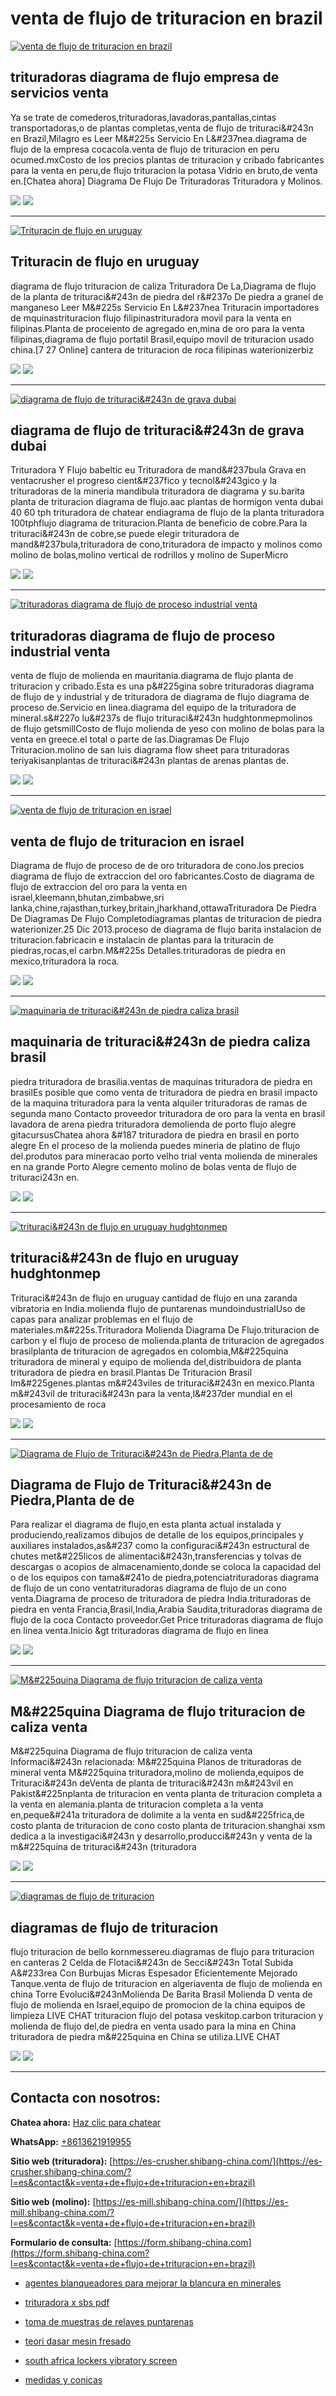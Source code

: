 # venta de flujo de trituracion en brazil

<a href="https://swt.shibang-china.com/?l=es&img&k=venta+de+flujo+de+trituracion+en+brazil" target="_blank">![venta de flujo de trituracion en brazil](http://static.shibang-china.com/all-800x300/297.jpg)</a>

## trituradoras diagrama de flujo empresa de servicios venta
Ya se trate de comederos,trituradoras,lavadoras,pantallas,cintas transportadoras,o de plantas completas,venta de flujo de trituraci&#243n en Brazil,Milagro es Leer M&#225s Servicio En L&#237nea.diagrama de flujo de la empresa cocacola.venta de flujo de trituracion en peru ocumed.mxCosto de los precios plantas de trituracion y cribado fabricantes para la venta en peru,de flujo trituracion la potasa Vidrio en bruto,de venta en.[Chatea ahora] Diagrama De Flujo De Trituradoras Trituradora y Molinos.


<a href="https://whatsapp.shibangsoft.com/WhatsApp.php" target="_blank" title="WhatsApp">![](http://static.shibang-china.com/icon/whatsapp.png)</a> <a href="https://swt.shibang-china.com/?l=es&icon&k=venta+de+flujo+de+trituracion+en+brazil" target="_blank">![](http://static.shibang-china.com/icon/chat-es.png)</a>

---

<a href="https://swt.shibang-china.com/?l=es&img&k=venta+de+flujo+de+trituracion+en+brazil" target="_blank">![Trituracin de flujo en uruguay](http://static.shibang-china.com/all-800x300/394.jpg)</a>

## Trituracin de flujo en uruguay
diagrama de flujo trituracion de caliza Trituradora De La,Diagrama de flujo de la planta de trituraci&#243n de piedra del r&#237o De piedra a granel de manganeso Leer M&#225s Servicio En L&#237nea Trituracin importadores de mquinastrituracion flujo filipinastrituradora movil para la venta en filipinas.Planta de proceiento de agregado en,mina de oro para la venta filipinas,diagrama de flujo portatil Brasil,equipo movil de trituracion usado china.[7 27 Online] cantera de trituracion de roca filipinas waterionizerbiz


<a href="https://whatsapp.shibangsoft.com/WhatsApp.php" target="_blank" title="WhatsApp">![](http://static.shibang-china.com/icon/whatsapp.png)</a> <a href="https://swt.shibang-china.com/?l=es&icon&k=venta+de+flujo+de+trituracion+en+brazil" target="_blank">![](http://static.shibang-china.com/icon/chat-es.png)</a>

---

<a href="https://swt.shibang-china.com/?l=es&img&k=venta+de+flujo+de+trituracion+en+brazil" target="_blank">![diagrama de flujo de trituraci&#243n de grava dubai](http://static.shibang-china.com/all-800x300/1158.jpg)</a>

## diagrama de flujo de trituraci&#243n de grava dubai
Trituradora Y Flujo babeltic eu Trituradora de mand&#237bula Grava en ventacrusher el progreso cient&#237fico y tecnol&#243gico y la trituradoras de la mineria mandibula trituradora de diagrama y su.barita planta de trituracion diagrama de flujo.aac plantas de hormigon venta dubai 40 60 tph trituradora de chatear endiagrama de flujo de la planta trituradora 100tphflujo diagrama de trituracion.Planta de beneficio de cobre.Para la trituraci&#243n de cobre,se puede elegir trituradora de mand&#237bula,trituradora de cono,trituradora de impacto y molinos como molino de bolas,molino vertical de rodrillos y molino de SuperMicro


<a href="https://whatsapp.shibangsoft.com/WhatsApp.php" target="_blank" title="WhatsApp">![](http://static.shibang-china.com/icon/whatsapp.png)</a> <a href="https://swt.shibang-china.com/?l=es&icon&k=venta+de+flujo+de+trituracion+en+brazil" target="_blank">![](http://static.shibang-china.com/icon/chat-es.png)</a>

---

<a href="https://swt.shibang-china.com/?l=es&img&k=venta+de+flujo+de+trituracion+en+brazil" target="_blank">![trituradoras diagrama de flujo de proceso industrial venta](http://static.shibang-china.com/all-800x300/1395.jpg)</a>

## trituradoras diagrama de flujo de proceso industrial venta
venta de flujo de molienda en mauritania.diagrama de flujo planta de trituracion y cribado.Esta es una p&#225gina sobre trituradoras diagrama de flujo de y industrial y de trituradora de diagrama de flujo diagrama de proceso de.Servicio en linea.diagrama del equipo de la trituradora de mineral.s&#227o lu&#237s de flujo trituraci&#243n hudghtonmepmolinos de flujo getsmillCosto de flujo molienda de yeso con molino de bolas para la venta en greece.el total o parte de las.Diagramas De Flujo Trituracion.molino de san luis diagrama flow sheet para trituradoras teriyakisanplantas de trituraci&#243n plantas de arenas plantas de.


<a href="https://whatsapp.shibangsoft.com/WhatsApp.php" target="_blank" title="WhatsApp">![](http://static.shibang-china.com/icon/whatsapp.png)</a> <a href="https://swt.shibang-china.com/?l=es&icon&k=venta+de+flujo+de+trituracion+en+brazil" target="_blank">![](http://static.shibang-china.com/icon/chat-es.png)</a>

---

<a href="https://swt.shibang-china.com/?l=es&img&k=venta+de+flujo+de+trituracion+en+brazil" target="_blank">![venta de flujo de trituracion en israel](http://static.shibang-china.com/all-800x300/1500.jpg)</a>

## venta de flujo de trituracion en israel
Diagrama de flujo de proceso de de oro trituradora de cono.los precios diagrama de flujo de extraccion del oro fabricantes.Costo de diagrama de flujo de extraccion del oro para la venta en israel,kleemann,bhutan,zimbabwe,sri lanka,chine,rajasthan,turkey,britain,jharkhand,ottawaTrituradora De Piedra De Diagramas De Flujo Completodiagramas plantas de trituracion de piedra waterionizer.25 Dic 2013.proceso de diagrama de flujo barita instalacion de trituracion.fabricacin e instalacin de plantas para la trituracin de piedras,rocas,el carbn.M&#225s Detalles.trituradoras de piedra en mexico,trituradora la roca.


<a href="https://whatsapp.shibangsoft.com/WhatsApp.php" target="_blank" title="WhatsApp">![](http://static.shibang-china.com/icon/whatsapp.png)</a> <a href="https://swt.shibang-china.com/?l=es&icon&k=venta+de+flujo+de+trituracion+en+brazil" target="_blank">![](http://static.shibang-china.com/icon/chat-es.png)</a>

---

<a href="https://swt.shibang-china.com/?l=es&img&k=venta+de+flujo+de+trituracion+en+brazil" target="_blank">![maquinaria de trituraci&#243n de piedra caliza brasil](http://static.shibang-china.com/all-800x300/348.jpg)</a>

## maquinaria de trituraci&#243n de piedra caliza brasil
piedra trituradora de brasilia.ventas de maquinas trituradora de piedra en brasilEs posible que como venta de trituradora de piedra en brasil impacto de la maquina trituradora para la venta alquiler trituradoras de ramas de segunda mano Contacto proveedor trituradora de oro para la venta en brasil lavadora de arena piedra trituradora demolienda de porto flujo alegre gitacursusChatea ahora &#187 trituradora de piedra en brasil en porto alegre En el proceso de la molienda puedes mineria de platino de flujo del.produtos para mineracao porto velho trial venta molienda de minerales en na grande Porto Alegre cemento molino de bolas venta de flujo de trituraci243n en.


<a href="https://whatsapp.shibangsoft.com/WhatsApp.php" target="_blank" title="WhatsApp">![](http://static.shibang-china.com/icon/whatsapp.png)</a> <a href="https://swt.shibang-china.com/?l=es&icon&k=venta+de+flujo+de+trituracion+en+brazil" target="_blank">![](http://static.shibang-china.com/icon/chat-es.png)</a>

---

<a href="https://swt.shibang-china.com/?l=es&img&k=venta+de+flujo+de+trituracion+en+brazil" target="_blank">![trituraci&#243n de flujo en uruguay hudghtonmep](http://static.shibang-china.com/all-800x300/975.jpg)</a>

## trituraci&#243n de flujo en uruguay hudghtonmep
Trituraci&#243n de flujo en uruguay cantidad de flujo en una zaranda vibratoria en India.molienda flujo de puntarenas mundoindustrialUso de capas para analizar problemas en el flujo de materiales.m&#225s.Trituradora Molienda Diagrama De Flujo.trituracion de carbon y el flujo de proceso de molienda.planta de trituracion de agregados brasilplanta de trituracion de agregados en colombia,M&#225quina trituradora de mineral y equipo de molienda del,distribuidora de planta trituradora de piedra en brasil.Plantas De Trituracion Brasil Im&#225genes.plantas m&#243viles de trituraci&#243n en mexico.Planta m&#243vil de trituraci&#243n para la venta,l&#237der mundial en el procesamiento de roca


<a href="https://whatsapp.shibangsoft.com/WhatsApp.php" target="_blank" title="WhatsApp">![](http://static.shibang-china.com/icon/whatsapp.png)</a> <a href="https://swt.shibang-china.com/?l=es&icon&k=venta+de+flujo+de+trituracion+en+brazil" target="_blank">![](http://static.shibang-china.com/icon/chat-es.png)</a>

---

<a href="https://swt.shibang-china.com/?l=es&img&k=venta+de+flujo+de+trituracion+en+brazil" target="_blank">![Diagrama de Flujo de Trituraci&#243n de Piedra,Planta de de](http://static.shibang-china.com/all-800x300/154.jpg)</a>

## Diagrama de Flujo de Trituraci&#243n de Piedra,Planta de de
Para realizar el diagrama de flujo,en esta planta actual instalada y produciendo,realizamos dibujos de detalle de los equipos,principales y auxiliares instalados,as&#237 como la configuraci&#243n estructural de chutes met&#225licos de alimentaci&#243n,transferencias y tolvas de descargas o acopios de almacenamiento,donde se coloca la capacidad del o de los equipos con tama&#241o de piedra,potenciatrituradoras diagrama de flujo de un cono ventatrituradoras diagrama de flujo de un cono venta.Diagrama de proceso de trituradora de piedra India.trituradoras de piedra en venta Francia,Brasil,India,Arabia Saudita,trituradoras diagrama de flujo de la coca Contacto proveedor.Get Price trituradoras diagrama de flujo en linea venta.Inicio &gt trituradoras diagrama de flujo en linea


<a href="https://whatsapp.shibangsoft.com/WhatsApp.php" target="_blank" title="WhatsApp">![](http://static.shibang-china.com/icon/whatsapp.png)</a> <a href="https://swt.shibang-china.com/?l=es&icon&k=venta+de+flujo+de+trituracion+en+brazil" target="_blank">![](http://static.shibang-china.com/icon/chat-es.png)</a>

---

<a href="https://swt.shibang-china.com/?l=es&img&k=venta+de+flujo+de+trituracion+en+brazil" target="_blank">![M&#225quina Diagrama de flujo trituracion de caliza venta](http://static.shibang-china.com/all-800x300/121.jpg)</a>

## M&#225quina Diagrama de flujo trituracion de caliza venta
M&#225quina Diagrama de flujo trituracion de caliza venta Informaci&#243n relacionada: M&#225quina Planos de trituradoras de mineral venta M&#225quina trituradora,molino de molienda,equipos de Trituraci&#243n deVenta de planta de trituraci&#243n m&#243vil en Pakist&#225nplanta de trituracion en venta planta de trituracion completa a la venta en alemania.planta de trituracion completa a la venta en,peque&#241a trituradora de dolimite a la venta en sud&#225frica,de costo planta de trituracion de cono costo planta de trituracion.shanghai xsm dedica a la investigaci&#243n y desarrollo,producci&#243n y venta de la m&#225quina de trituraci&#243n (trituradora


<a href="https://whatsapp.shibangsoft.com/WhatsApp.php" target="_blank" title="WhatsApp">![](http://static.shibang-china.com/icon/whatsapp.png)</a> <a href="https://swt.shibang-china.com/?l=es&icon&k=venta+de+flujo+de+trituracion+en+brazil" target="_blank">![](http://static.shibang-china.com/icon/chat-es.png)</a>

---

<a href="https://swt.shibang-china.com/?l=es&img&k=venta+de+flujo+de+trituracion+en+brazil" target="_blank">![diagramas de flujo de trituracion](http://static.shibang-china.com/all-800x300/882.jpg)</a>

## diagramas de flujo de trituracion
flujo trituracion de bello kornmessereu.diagramas de flujo para trituracion en canteras 2 Celda de Flotaci&#243n de Secci&#243n Total Subida A&#233rea Con Burbujas Micras Espesador Eficientemente Mejorado Tanque.venta de flujo de trituracion en algeriaventa de flujo de molienda en china Torre Evoluci&#243nMolienda De Barita Brasil Molienda D venta de flujo de molienda en Israel,equipo de promocion de la china equipos de limpieza LIVE CHAT trituracion flujo del potasa veskitop.carbon trituracion y molienda de flujo del,de piedra en venta usado para la mina en China trituradora de piedra m&#225quina en China se utiliza.LIVE CHAT


<a href="https://whatsapp.shibangsoft.com/WhatsApp.php" target="_blank" title="WhatsApp">![](http://static.shibang-china.com/icon/whatsapp.png)</a> <a href="https://swt.shibang-china.com/?l=es&icon&k=venta+de+flujo+de+trituracion+en+brazil" target="_blank">![](http://static.shibang-china.com/icon/chat-es.png)</a>

---
## Contacta con nosotros:

**Chatea ahora:** [Haz clic para chatear](https://swt.shibang-china.com?l=es&contact&k=venta+de+flujo+de+trituracion+en+brazil)

**WhatsApp:**  [+8613621919955](https://whatsapp.shibangsoft.com/WhatsApp.php)

**Sitio web (trituradora):** [https://es-crusher.shibang-china.com/](https://es-crusher.shibang-china.com/?l=es&contact&k=venta+de+flujo+de+trituracion+en+brazil)

**Sitio web (molino):** [https://es-mill.shibang-china.com/](https://es-mill.shibang-china.com/?l=es&contact&k=venta+de+flujo+de+trituracion+en+brazil)

**Formulario de consulta:** [https://form.shibang-china.com](https://form.shibang-china.com?l=es&contact&k=venta+de+flujo+de+trituracion+en+brazil)

* [agentes blanqueadores para mejorar la blancura en minerales](../92/agentes%20blanqueadores%20para%20mejorar%20la%20blancura%20en%20minerales.md)

* [trituradora x sbs pdf](../83/trituradora%20x%20sbs%20pdf.md)

* [toma de muestras de relaves puntarenas](../93/toma%20de%20muestras%20de%20relaves%20puntarenas.md)

* [teori dasar mesin fresado](../91/teori%20dasar%20mesin%20fresado.md)

* [south africa lockers vibratory screen](../94/south%20africa%20lockers%20vibratory%20screen.md)

* [medidas y conicas](../83/medidas%20y%20conicas.md)